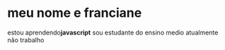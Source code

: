# meu nome e franciane
estou aprendendo**javascript**
sou estudante do ensino medio
atualmente não trabalho 

